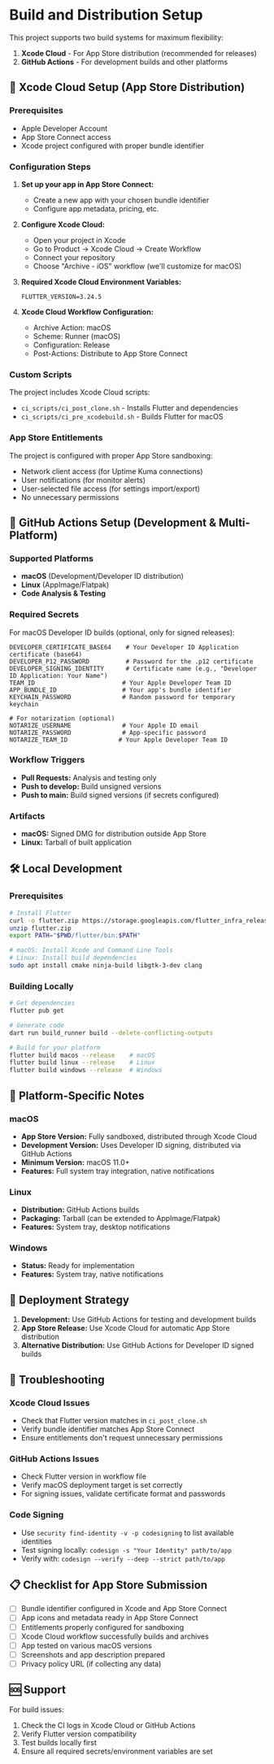 # Build and Distribution Setup

This project supports two build systems for maximum flexibility:

1. **Xcode Cloud** - For App Store distribution (recommended for releases)
2. **GitHub Actions** - For development builds and other platforms

## 🍎 Xcode Cloud Setup (App Store Distribution)

### Prerequisites
- Apple Developer Account
- App Store Connect access
- Xcode project configured with proper bundle identifier

### Configuration Steps

1. **Set up your app in App Store Connect:**
   - Create a new app with your chosen bundle identifier
   - Configure app metadata, pricing, etc.

2. **Configure Xcode Cloud:**
   - Open your project in Xcode
   - Go to Product → Xcode Cloud → Create Workflow
   - Connect your repository
   - Choose "Archive - iOS" workflow (we'll customize for macOS)

3. **Required Xcode Cloud Environment Variables:**
   ```
   FLUTTER_VERSION=3.24.5
   ```

4. **Xcode Cloud Workflow Configuration:**
   - Archive Action: macOS
   - Scheme: Runner (macOS)
   - Configuration: Release
   - Post-Actions: Distribute to App Store Connect

### Custom Scripts
The project includes Xcode Cloud scripts:
- `ci_scripts/ci_post_clone.sh` - Installs Flutter and dependencies
- `ci_scripts/ci_pre_xcodebuild.sh` - Builds Flutter for macOS

### App Store Entitlements
The project is configured with proper App Store sandboxing:
- Network client access (for Uptime Kuma connections)
- User notifications (for monitor alerts)
- User-selected file access (for settings import/export)
- No unnecessary permissions

## 🤖 GitHub Actions Setup (Development & Multi-Platform)

### Supported Platforms
- **macOS** (Development/Developer ID distribution)
- **Linux** (AppImage/Flatpak)
- **Code Analysis & Testing**

### Required Secrets

For macOS Developer ID builds (optional, only for signed releases):
```
DEVELOPER_CERTIFICATE_BASE64    # Your Developer ID Application certificate (base64)
DEVELOPER_P12_PASSWORD          # Password for the .p12 certificate
DEVELOPER_SIGNING_IDENTITY      # Certificate name (e.g., "Developer ID Application: Your Name")
TEAM_ID                        # Your Apple Developer Team ID
APP_BUNDLE_ID                  # Your app's bundle identifier
KEYCHAIN_PASSWORD              # Random password for temporary keychain

# For notarization (optional)
NOTARIZE_USERNAME              # Your Apple ID email
NOTARIZE_PASSWORD              # App-specific password
NOTARIZE_TEAM_ID              # Your Apple Developer Team ID
```

### Workflow Triggers
- **Pull Requests:** Analysis and testing only
- **Push to develop:** Build unsigned versions
- **Push to main:** Build signed versions (if secrets configured)

### Artifacts
- **macOS:** Signed DMG for distribution outside App Store
- **Linux:** Tarball of built application

## 🛠️ Local Development

### Prerequisites
```bash
# Install Flutter
curl -o flutter.zip https://storage.googleapis.com/flutter_infra_release/releases/stable/macos/flutter_macos_3.24.5-stable.zip
unzip flutter.zip
export PATH="$PWD/flutter/bin:$PATH"

# macOS: Install Xcode and Command Line Tools
# Linux: Install build dependencies
sudo apt install cmake ninja-build libgtk-3-dev clang
```

### Building Locally
```bash
# Get dependencies
flutter pub get

# Generate code
dart run build_runner build --delete-conflicting-outputs

# Build for your platform
flutter build macos --release    # macOS
flutter build linux --release    # Linux
flutter build windows --release  # Windows
```

## 📱 Platform-Specific Notes

### macOS
- **App Store Version:** Fully sandboxed, distributed through Xcode Cloud
- **Development Version:** Uses Developer ID signing, distributed via GitHub Actions
- **Minimum Version:** macOS 11.0+
- **Features:** Full system tray integration, native notifications

### Linux
- **Distribution:** GitHub Actions builds
- **Packaging:** Tarball (can be extended to AppImage/Flatpak)
- **Features:** System tray, desktop notifications

### Windows
- **Status:** Ready for implementation
- **Features:** System tray, native notifications

## 🚀 Deployment Strategy

1. **Development:** Use GitHub Actions for testing and development builds
2. **App Store Release:** Use Xcode Cloud for automatic App Store distribution
3. **Alternative Distribution:** Use GitHub Actions for Developer ID signed builds

## 🔧 Troubleshooting

### Xcode Cloud Issues
- Check that Flutter version matches in `ci_post_clone.sh`
- Verify bundle identifier matches App Store Connect
- Ensure entitlements don't request unnecessary permissions

### GitHub Actions Issues
- Check Flutter version in workflow file
- Verify macOS deployment target is set correctly
- For signing issues, validate certificate format and passwords

### Code Signing
- Use `security find-identity -v -p codesigning` to list available identities
- Test signing locally: `codesign -s "Your Identity" path/to/app`
- Verify with: `codesign --verify --deep --strict path/to/app`

## 📋 Checklist for App Store Submission

- [ ] Bundle identifier configured in Xcode and App Store Connect
- [ ] App icons and metadata ready in App Store Connect
- [ ] Entitlements properly configured for sandboxing
- [ ] Xcode Cloud workflow successfully builds and archives
- [ ] App tested on various macOS versions
- [ ] Screenshots and app description prepared
- [ ] Privacy policy URL (if collecting any data)

## 🆘 Support

For build issues:
1. Check the CI logs in Xcode Cloud or GitHub Actions
2. Verify Flutter version compatibility
3. Test builds locally first
4. Ensure all required secrets/environment variables are set